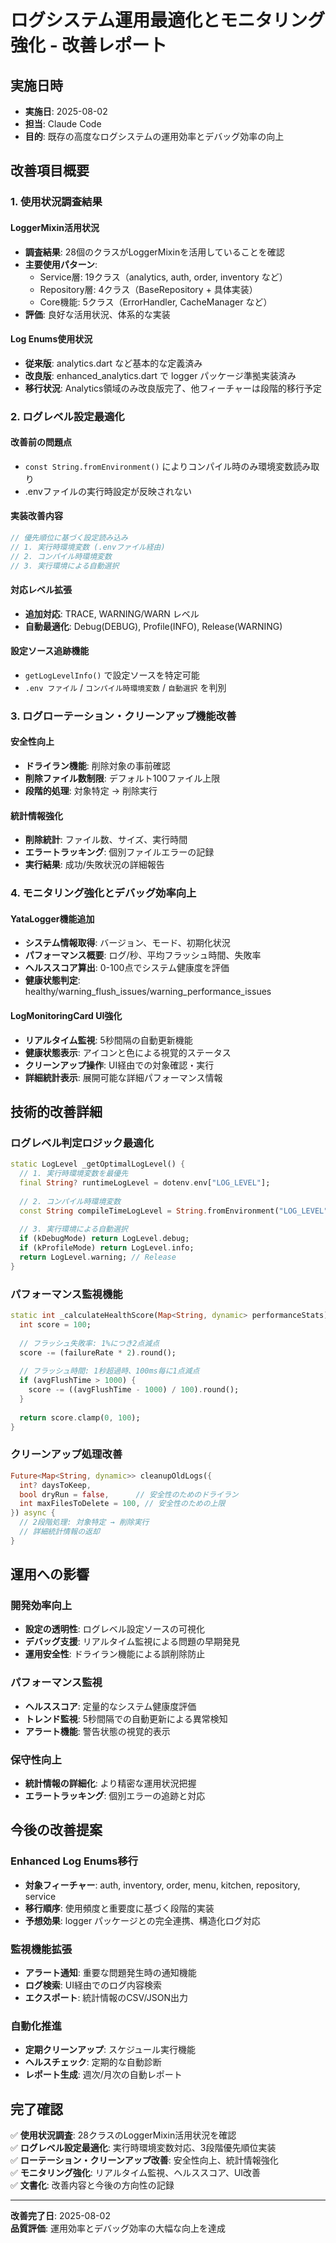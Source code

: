 # ログシステム運用最適化とモニタリング強化 - 改善レポート

## 実施日時
- **実施日**: 2025-08-02
- **担当**: Claude Code
- **目的**: 既存の高度なログシステムの運用効率とデバッグ効率の向上

## 改善項目概要

### 1. 使用状況調査結果

#### LoggerMixin活用状況
- **調査結果**: 28個のクラスがLoggerMixinを活用していることを確認
- **主要使用パターン**:
  - Service層: 19クラス（analytics, auth, order, inventory など）
  - Repository層: 4クラス（BaseRepository + 具体実装）
  - Core機能: 5クラス（ErrorHandler, CacheManager など）
- **評価**: 良好な活用状況、体系的な実装

#### Log Enums使用状況
- **従来版**: analytics.dart など基本的な定義済み
- **改良版**: enhanced_analytics.dart で logger パッケージ準拠実装済み
- **移行状況**: Analytics領域のみ改良版完了、他フィーチャーは段階的移行予定

### 2. ログレベル設定最適化

#### 改善前の問題点
- `const String.fromEnvironment()` によりコンパイル時のみ環境変数読み取り
- .envファイルの実行時設定が反映されない

#### 実装改善内容
```dart
// 優先順位に基づく設定読み込み
// 1. 実行時環境変数 (.envファイル経由)
// 2. コンパイル時環境変数
// 3. 実行環境による自動選択
```

#### 対応レベル拡張
- **追加対応**: TRACE, WARNING/WARN レベル
- **自動最適化**: Debug(DEBUG), Profile(INFO), Release(WARNING)

#### 設定ソース追跡機能
- `getLogLevelInfo()` で設定ソースを特定可能
- `.env ファイル` / `コンパイル時環境変数` / `自動選択` を判別

### 3. ログローテーション・クリーンアップ機能改善

#### 安全性向上
- **ドライラン機能**: 削除対象の事前確認
- **削除ファイル数制限**: デフォルト100ファイル上限
- **段階的処理**: 対象特定 → 削除実行

#### 統計情報強化
- **削除統計**: ファイル数、サイズ、実行時間
- **エラートラッキング**: 個別ファイルエラーの記録
- **実行結果**: 成功/失敗状況の詳細報告

### 4. モニタリング強化とデバッグ効率向上

#### YataLogger機能追加
- **システム情報取得**: バージョン、モード、初期化状況
- **パフォーマンス概要**: ログ/秒、平均フラッシュ時間、失敗率
- **ヘルススコア算出**: 0-100点でシステム健康度を評価
- **健康状態判定**: healthy/warning_flush_issues/warning_performance_issues

#### LogMonitoringCard UI強化
- **リアルタイム監視**: 5秒間隔の自動更新機能
- **健康状態表示**: アイコンと色による視覚的ステータス
- **クリーンアップ操作**: UI経由での対象確認・実行
- **詳細統計表示**: 展開可能な詳細パフォーマンス情報

## 技術的改善詳細

### ログレベル判定ロジック最適化
```dart
static LogLevel _getOptimalLogLevel() {
  // 1. 実行時環境変数を最優先
  final String? runtimeLogLevel = dotenv.env["LOG_LEVEL"];
  
  // 2. コンパイル時環境変数
  const String compileTimeLogLevel = String.fromEnvironment("LOG_LEVEL");
  
  // 3. 実行環境による自動選択
  if (kDebugMode) return LogLevel.debug;
  if (kProfileMode) return LogLevel.info;
  return LogLevel.warning; // Release
}
```

### パフォーマンス監視機能
```dart
static int _calculateHealthScore(Map<String, dynamic> performanceStats) {
  int score = 100;
  
  // フラッシュ失敗率: 1%につき2点減点
  score -= (failureRate * 2).round();
  
  // フラッシュ時間: 1秒超過時、100ms毎に1点減点
  if (avgFlushTime > 1000) {
    score -= ((avgFlushTime - 1000) / 100).round();
  }
  
  return score.clamp(0, 100);
}
```

### クリーンアップ処理改善
```dart
Future<Map<String, dynamic>> cleanupOldLogs({
  int? daysToKeep,
  bool dryRun = false,      // 安全性のためのドライラン
  int maxFilesToDelete = 100, // 安全性のための上限
}) async {
  // 2段階処理: 対象特定 → 削除実行
  // 詳細統計情報の返却
}
```

## 運用への影響

### 開発効率向上
- **設定の透明性**: ログレベル設定ソースの可視化
- **デバッグ支援**: リアルタイム監視による問題の早期発見
- **運用安全性**: ドライラン機能による誤削除防止

### パフォーマンス監視
- **ヘルススコア**: 定量的なシステム健康度評価
- **トレンド監視**: 5秒間隔での自動更新による異常検知
- **アラート機能**: 警告状態の視覚的表示

### 保守性向上
- **統計情報の詳細化**: より精密な運用状況把握
- **エラートラッキング**: 個別エラーの追跡と対応

## 今後の改善提案

### Enhanced Log Enums移行
- **対象フィーチャー**: auth, inventory, order, menu, kitchen, repository, service
- **移行順序**: 使用頻度と重要度に基づく段階的実装
- **予想効果**: logger パッケージとの完全連携、構造化ログ対応

### 監視機能拡張
- **アラート通知**: 重要な問題発生時の通知機能
- **ログ検索**: UI経由でのログ内容検索
- **エクスポート**: 統計情報のCSV/JSON出力

### 自動化推進
- **定期クリーンアップ**: スケジュール実行機能
- **ヘルスチェック**: 定期的な自動診断
- **レポート生成**: 週次/月次の自動レポート

## 完了確認

✅ **使用状況調査**: 28クラスのLoggerMixin活用状況を確認  
✅ **ログレベル設定最適化**: 実行時環境変数対応、3段階優先順位実装  
✅ **ローテーション・クリーンアップ改善**: 安全性向上、統計情報強化  
✅ **モニタリング強化**: リアルタイム監視、ヘルススコア、UI改善  
✅ **文書化**: 改善内容と今後の方向性の記録

---

**改善完了日**: 2025-08-02  
**品質評価**: 運用効率とデバッグ効率の大幅な向上を達成